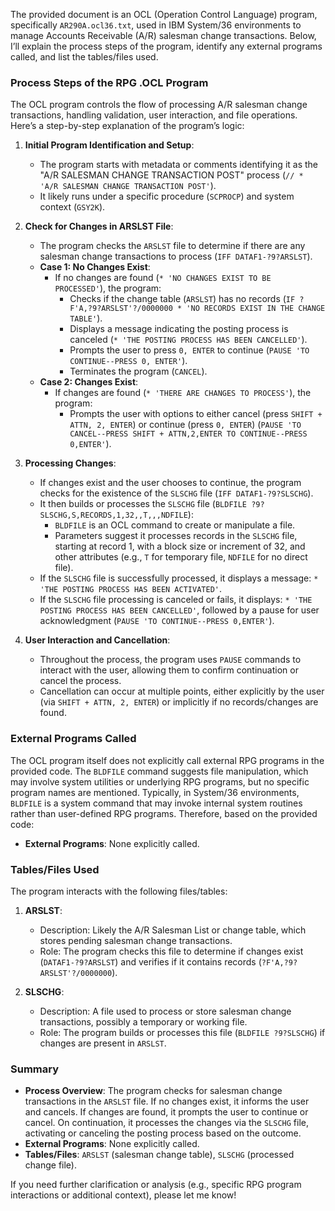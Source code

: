 The provided document is an OCL (Operation Control Language) program, specifically `AR290A.ocl36.txt`, used in IBM System/36 environments to manage Accounts Receivable (A/R) salesman change transactions. Below, I’ll explain the process steps of the program, identify any external programs called, and list the tables/files used.

### Process Steps of the RPG .OCL Program

The OCL program controls the flow of processing A/R salesman change transactions, handling validation, user interaction, and file operations. Here’s a step-by-step explanation of the program’s logic:

1. **Initial Program Identification and Setup**:
   - The program starts with metadata or comments identifying it as the "A/R SALESMAN CHANGE TRANSACTION POST" process (`// * 'A/R SALESMAN CHANGE TRANSACTION POST'`).
   - It likely runs under a specific procedure (`SCPROCP`) and system context (`GSY2K`).

2. **Check for Changes in ARSLST File**:
   - The program checks the `ARSLST` file to determine if there are any salesman change transactions to process (`IFF DATAF1-?9?ARSLST`).
   - **Case 1: No Changes Exist**:
     - If no changes are found (`* 'NO CHANGES EXIST TO BE PROCESSED'`), the program:
       - Checks if the change table (`ARSLST`) has no records (`IF ?F'A,?9?ARSLST'?/0000000 * 'NO RECORDS EXIST IN THE CHANGE TABLE'`).
       - Displays a message indicating the posting process is canceled (`* 'THE POSTING PROCESS HAS BEEN CANCELLED'`).
       - Prompts the user to press `0, ENTER` to continue (`PAUSE 'TO CONTINUE--PRESS 0, ENTER'`).
       - Terminates the program (`CANCEL`).
   - **Case 2: Changes Exist**:
     - If changes are found (`* 'THERE ARE CHANGES TO PROCESS'`), the program:
       - Prompts the user with options to either cancel (press `SHIFT + ATTN, 2, ENTER`) or continue (press `0, ENTER`) (`PAUSE 'TO CANCEL--PRESS SHIFT + ATTN,2,ENTER TO CONTINUE--PRESS 0,ENTER'`).

3. **Processing Changes**:
   - If changes exist and the user chooses to continue, the program checks for the existence of the `SLSCHG` file (`IFF DATAF1-?9?SLSCHG`).
   - It then builds or processes the `SLSCHG` file (`BLDFILE ?9?SLSCHG,S,RECORDS,1,32,,T,,,NDFILE`):
     - `BLDFILE` is an OCL command to create or manipulate a file.
     - Parameters suggest it processes records in the `SLSCHG` file, starting at record 1, with a block size or increment of 32, and other attributes (e.g., `T` for temporary file, `NDFILE` for no direct file).
   - If the `SLSCHG` file is successfully processed, it displays a message: `* 'THE POSTING PROCESS HAS BEEN ACTIVATED'`.
   - If the `SLSCHG` file processing is canceled or fails, it displays: `* 'THE POSTING PROCESS HAS BEEN CANCELLED'`, followed by a pause for user acknowledgment (`PAUSE 'TO CONTINUE--PRESS 0,ENTER'`).

4. **User Interaction and Cancellation**:
   - Throughout the process, the program uses `PAUSE` commands to interact with the user, allowing them to confirm continuation or cancel the process.
   - Cancellation can occur at multiple points, either explicitly by the user (via `SHIFT + ATTN, 2, ENTER`) or implicitly if no records/changes are found.

### External Programs Called

The OCL program itself does not explicitly call external RPG programs in the provided code. The `BLDFILE` command suggests file manipulation, which may involve system utilities or underlying RPG programs, but no specific program names are mentioned. Typically, in System/36 environments, `BLDFILE` is a system command that may invoke internal system routines rather than user-defined RPG programs. Therefore, based on the provided code:

- **External Programs**: None explicitly called.

### Tables/Files Used

The program interacts with the following files/tables:

1. **ARSLST**:
   - Description: Likely the A/R Salesman List or change table, which stores pending salesman change transactions.
   - Role: The program checks this file to determine if changes exist (`DATAF1-?9?ARSLST`) and verifies if it contains records (`?F'A,?9?ARSLST'?/0000000`).

2. **SLSCHG**:
   - Description: A file used to process or store salesman change transactions, possibly a temporary or working file.
   - Role: The program builds or processes this file (`BLDFILE ?9?SLSCHG`) if changes are present in `ARSLST`.

### Summary

- **Process Overview**: The program checks for salesman change transactions in the `ARSLST` file. If no changes exist, it informs the user and cancels. If changes are found, it prompts the user to continue or cancel. On continuation, it processes the changes via the `SLSCHG` file, activating or canceling the posting process based on the outcome.
- **External Programs**: None explicitly called.
- **Tables/Files**: `ARSLST` (salesman change table), `SLSCHG` (processed change file).

If you need further clarification or analysis (e.g., specific RPG program interactions or additional context), please let me know!